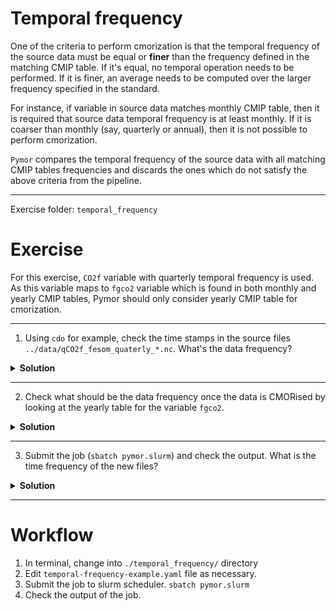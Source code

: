 # Temporal frequency

One of the criteria to perform cmorization is that the temporal frequency of the source data must be equal or **finer** than the frequency defined in the matching CMIP table. If it's equal, no temporal operation needs to be performed. If it is finer, an average needs to be computed over the larger frequency specified in the standard.

For instance, if variable in source data matches monthly CMIP table, then it is required that source data temporal frequency is at least monthly. If it is coarser than monthly (say, quarterly or annual), then it is not possible to perform cmorization.

`Pymor` compares the temporal frequency of the source data with all matching CMIP tables frequencies and discards the ones which do not satisfy the above criteria from the pipeline.

---

Exercise folder: `temporal_frequency`


# Exercise

For this exercise, `CO2f` variable with quarterly temporal frequency is used.
As this variable maps to `fgco2` variable which is found in both monthly and yearly CMIP tables, Pymor should only consider yearly CMIP table for cmorization.

---

1. Using `cdo` for example, check the time stamps in the source files `../data/qCO2f_fesom_quaterly_*.nc`. What's the data frequency?

<details>
  <summary><b>Solution</b></summary>
  
```bash
$ cdo showdate ../data/qCO2f_fesom_quaterly_3001.nc
Warning (cdfScanVarAttr): NetCDF: Variable not found - time_bnds
  3001-01-01  3001-04-01  3001-07-01  3001-10-01
cdo    showdate: Processed 1 variable over 4 timesteps [0.03s 22MB].
```
The frequency of the source data is quarterly.
</details>

---

2. Check what should be the data frequency once the data is CMORised by looking at the yearly table for the variable `fgco2`.

<details>
  <summary><b>Solution</b></summary>

```bash
$ jq ".variable_entry.fgco2" ../cmip6-cmor-tables/Tables/CMIP6_Oyr.json
{
  "frequency": "yr",
  "modeling_realm": "ocnBgchem",
  "standard_name": "surface_downward_mass_flux_of_carbon_dioxide_expressed_as_carbon",
  "units": "kg m-2 s-1",
  "cell_methods": "area: mean where sea time: mean",
  "cell_measures": "area: areacello",
  "long_name": "Surface Downward Mass Flux of Carbon as CO2 [kgC m-2 s-1]",
  "comment": "Gas exchange flux of CO2 (positive into ocean)",
  "dimensions": "longitude latitude time",
  "out_name": "fgco2",
  "type": "real",
  "positive": "down",
  "valid_min": "",
  "valid_max": "",
  "ok_min_mean_abs": "",
  "ok_max_mean_abs": ""
}
```
The frequency of the CMORised data should be yearly (`"frequency": "yr"`) and is computed as a time mean.

</details>

---

3. Submit the job (`sbatch pymor.slurm`) and check the output. What is the time frequency of the new files?

<details>
  <summary><b>Solution</b></summary>
  
```bash
$ ls fgco2_Oyr*.nc
fgco2_Oyr_AWI-AWI-CM-1-1-HR_piControl_r1i1p1f1_gn_3001-3001.nc
fgco2_Oyr_AWI-AWI-CM-1-1-HR_piControl_r1i1p1f1_gn_3002-3002.nc
fgco2_Oyr_AWI-AWI-CM-1-1-HR_piControl_r1i1p1f1_gn_3003-3003.nc
fgco2_Oyr_AWI-AWI-CM-1-1-HR_piControl_r1i1p1f1_gn_3004-3004.nc
fgco2_Oyr_AWI-AWI-CM-1-1-HR_piControl_r1i1p1f1_gn_3005-3005.nc
```
  
```bash
$ cdo showdate fgco2_Oyr_AWI-AWI-CM-1-1-HR_piControl_r1i1p1f1_gn_3001-3001.nc
Warning (cdfScanVarAttr): NetCDF: Variable not found - time_bnds
  3001-01-01
cdo    showdate: Processed 1 variable over 1 timestep [0.02s 22MB].
```
Only one timestep is available, which is the result of making the mean over the whole year.

</details>

---

# Workflow

1. In terminal, change into `./temporal_frequency/` directory
2. Edit `temporal-frequency-example.yaml` file as necessary.
3. Submit the job to slurm scheduler. `sbatch pymor.slurm`
4. Check the output of the job.
